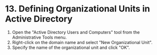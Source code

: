 # 13. Defining Organizational Units in Active Directory

1. Open the "Active Directory Users and Computers" tool from the Administrative Tools menu.
2. Right-click on the domain name and select "New Organizational Unit".
3. Specify the name of the organizational unit and click "OK".
